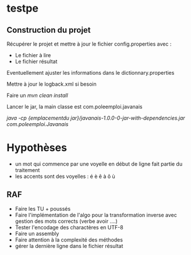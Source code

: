 # testpe
## Construction du projet

Récupérer le projet et mettre à jour le fichier config.properties avec :
- Le fichier à lire
- Le fichier résultat

Eventuellement ajuster les informations dans le dictionnary.properties

Mettre à jour le logback.xml si besoin

Faire un *mvn clean install*

Lancer le jar, la main classe est com.poleemploi.javanais

*java -cp {emplacementdu jar}/javanais-1.0.0-0-jar-with-dependencies.jar com.poleemploi.Javanais*

# Hypothèses
- un mot qui commence par une voyelle en début de ligne fait partie du traitement
- les accents sont des voyelles : é è ê à ô ù


## RAF
- Faire les TU + poussés
- Faire l'implémentation de l'algo pour la transformation inverse avec gestion des mots corrects (verbe avoir ....)
- Tester l'encodage des charactères en UTF-8
- Faire un assembly
- Faire attention à la complexité des méthodes
- gérer la dernière ligne dans le fichier résultat